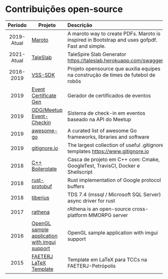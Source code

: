 # Contribuições open-source
|  Período   | Projeto                                                                                                    | Descrição                                                                                      |   Funcão    |  Idioma  |
|:----------:|------------------------------------------------------------------------------------------------------------|:-----------------------------------------------------------------------------------------------|:------------:|:--------:|
| 2019-Atual | [Maroto](https://github.com/johnfercher/maroto)                                                            | A maroto way to create PDFs. Maroto is inspired in Bootstrap and uses gofpdf. Fast and simple. |   Criador    |   :us:   |
| 2021-Atual | [TaleSlab](https://github.com/johnfercher/taleslab)                                                        | TaleSpire Slab Generator https://taleslab.herokuapp.com/swagger/                               |   Criador    |   :us:   |
| 2016-2019  | [VSS-SDK](https://vss-sdk.github.io/book/general.html)                                                     | Projeto opensource que auxilia equipes na construção de times de futebol de robôs              |   Criador    | :brazil: |
|    2019    | [Event Certificate Gen](https://github.com/GDGPetropolis/event-certificate-gen)                            | Gerador de certificados de eventos                                                             |   Criador    |   :us:   |
|    2019    | [GDG/Meetup Event-Checkin](https://github.com/GDGPetropolis/compose-event-checkin)                         | Sistema de check-in em eventos baseado na API do Meetup                                        |   Criador    |   :us:   |
|    2019    | [awesome-go](https://github.com/avelino/awesome-go)                                                        | A curated list of awesome Go frameworks, libraries and software                                | Contribuidor |   :us:   |
|    2019    | [gitignore.io](https://github.com/dvcs/gitignore)                                                          | The largest collection of useful .gitignore templates https://www.gitignore.io                 | Contribuidor |   :us:   |
|    2018    | [C++ Boilerplate](https://github.com/johnfercher/boilerplate)                                              | Casca de projeto em C++ com: Cmake, GoogleTest, TravisCI, Docker e Shellscript                 |   Criador    |   :us:   |
|    2018    | [rust-protobuf](https://github.com/stepancheg/rust-protobuf)                                               | Rust implementation of Google protocol buffers                                                 | Contribuidor |   :us:   |
|    2018    | [tiberius](https://github.com/steffengy/tiberius)                                                          | TDS 7.4 (mssql / Microsoft SQL Server) async driver for rust                                   | Contribuidor |   :us:   |
|    2017    | [rathena](https://github.com/rathena/rathena)                                                              | rAthena is an open-source cross-platform MMORPG server                                         | Contribuidor |   :us:   |
|    2016    | [OpenGL sample application with imgui support](https://github.com/valera-rozuvan/opengl-sample-with-imgui) | OpenGL sample application with imgui support                                                   | Contribuidor |   :us:   |
|    2015    | [FAETERJ LaTeX Template](https://github.com/johnfercher/faeterj-latex-template)                            | Template em LaTeX para TCCs na FAETERJ-Petrópolis                                              |   Criador    | :brazil: |
